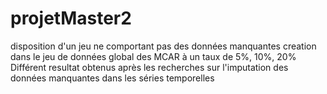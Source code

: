 # projetMaster2
disposition d'un jeu ne comportant pas des données manquantes 
creation dans le jeu de données global des MCAR à un taux de 5%, 10%, 20%
Différent resultat obtenus après les recherches sur l'imputation des données manquantes dans les séries temporelles
